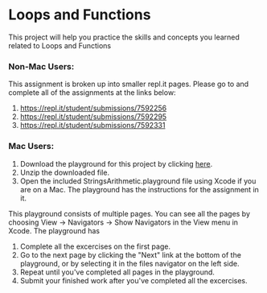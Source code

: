 # Loops and Functions

This project will help you practice the skills and concepts you learned related to Loops and Functions

### Non-Mac Users:

This assignment is broken up into smaller repl.it pages. Please go to and complete all of the assignments at the links below:

1. https://repl.it/student/submissions/7592256
2. https://repl.it/student/submissions/7592295
3. https://repl.it/student/submissions/7592331

### Mac Users:

1. Download the playground for this project by clicking [here](https://github.com/LambdaSchool/LoopsAndFunctions/archive/master.zip). 
2. Unzip the downloaded file.
3. Open the included StringsArithmetic.playground file using Xcode if you are on a Mac. The playground has the instructions for the assignment in it.

This playground consists of multiple pages. You can see all the pages by choosing View -> Navigators -> Show Navigators in the View menu in Xcode. The playground has

1. Complete all the excercises on the first page.
2. Go to the next page by clicking the "Next" link at the bottom of the playground, or by selecting it in the files navigator on the left side.
3. Repeat until you've completed all pages in the playground.
4. Submit your finished work after you've completed all the excercises.
